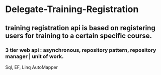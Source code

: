 # Delegate-Training-Registration

## training registration api is based on registering users for training to a certain specific course.
### 3 tier web api : asynchronous, repository pattern, repository manager | unit of work.
Sql, EF, Linq AutoMapper
